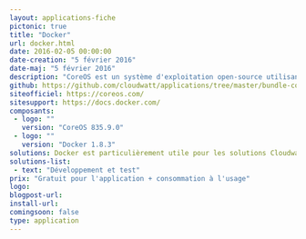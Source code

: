 ```yaml
---
layout: applications-fiche
pictonic: true
title: "Docker"
url: docker.html
date: 2016-02-05 00:00:00
date-creation: "5 février 2016"
date-maj: "5 février 2016"
description: "CoreOS est un système d'exploitation open-source utilisant le noyau linux, créé pour gérer l'ensemble des applications qui s'exécute sur ce système dans des conteneurs. Un ensemble d'outils est fourni avec ce système dont docker, un logiciel permettant d'automatiser le déploiement et la gestion des conteneurs."
github: https://github.com/cloudwatt/applications/tree/master/bundle-coreos-docker
siteofficiel: https://coreos.com/
sitesupport: https://docs.docker.com/ 
composants:
 - logo: ""
   version: "CoreOS 835.9.0"
 - logo: ""
   version: "Docker 1.8.3"
solutions: Docker est particulièrement utile pour les solutions Cloudwatt suivantes :"
solutions-list: 
 - text: "Développement et test"
prix: "Gratuit pour l'application + consommation à l'usage"
logo: 
blogpost-url:
install-url:
comingsoon: false
type: application
---
```


